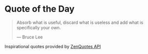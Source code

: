 # Quote of the Day

<!-- QUOTE_START -->
> Absorb what is useful, discard what is useless and add what is specifically your own.  
>
> — Bruce Lee

Inspirational quotes provided by <a href="https://zenquotes.io/" target="_blank">ZenQuotes API</a>
<!-- QUOTE_END -->
